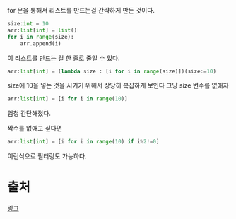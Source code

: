 for 문을 통해서 리스트를 만드는걸 간략하게 만든 것이다.

```python
size:int = 10
arr:list[int] = list()
for i in range(size):
	arr.append(i)
```
이 리스트를 만드는 걸 한 줄로 줄일 수 있다.

```python
arr:list[int] = (lambda size : [i for i in range(size)])(size:=10)
```
size에 10을 넣는 것을 시키기 위해서 상당히 복잡하게 보인다 그냥 size 변수를 없애자

```python
arr:list[int] = [i for i in range(10)]
```
엄청 간단해졌다.

짝수를 없애고 싶다면

```python
arr:list[int] = [i for i in range(10) if i%2!=0]
```
이런식으로 필터링도 가능하다.

# 출처
[링크](https://shoark7.github.io/programming/python/about-list-comprehension-python)
